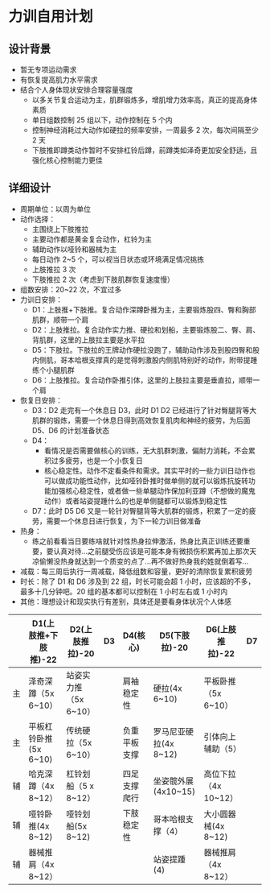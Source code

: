 # 力训自用计划

## 设计背景

- 暂无专项运动需求
- 有恢复提高肌力水平需求
- 结合个人身体现状安排合理容量强度
  - 以多关节复合运动为主，肌群锻炼多，增肌增力效率高，真正的提高身体素质
  - 单日组数控制 25 组以下，动作控制在 5 个内
  - 控制神经消耗过大动作如硬拉的频率安排，一周最多 2 次，每次间隔至少 2 天
  - 下肢推即蹲类动作暂时不安排杠铃后蹲，前蹲类如泽奇更加安全舒适，且强化核心控制能力更佳

## 详细设计

- 周期单位：以周为单位
- 动作选择：
  - 主围绕上下肢推拉
  - 主要动作都是黄金复合动作，杠铃为主
  - 辅助动作以哑铃和器械为主
  - 每日动作 2~5 个，可以视当日状态或环境满足情况挑拣
  - 上肢推拉 3 次
  - 下肢推拉 2 次（考虑到下肢肌群恢复速度慢）
- 组数安排：20~22 次，不宜过多
- 力训日安排：
  - D1：上肢推+下肢推。复合动作深蹲卧推为主，主要锻炼股四、臀和胸部肌群，顺带一个肩
  - D2：上肢推拉。复合动作实力推、硬拉和划船，主要锻炼股二、臀、肩、背肌群，这里的上肢拉主要是水平拉
  - D5：下肢拉。下肢拉的王牌动作硬拉没跑了，辅助动作涉及到股四臀和股内侧肌，哥本哈根支撑真的是觉得刺激股内侧肌特别好的动作，附带提踵练个小腿肌群
  - D6：上肢推拉。复合动作卧推引体，这里的上肢拉主要是垂直拉，顺带一个肩
- 恢复日安排：
  - D3：D2 走完有一个休息日 D3，此时 D1 D2 已经进行了针对臀腿背等大肌群的锻炼，需要一个休息日得到高效恢复肌肉和神经的疲劳，为后面 D5、D6 的计划准备状态
  - D4：
    - 看情况是否需要做核心的训练，无大肌群刺激，偏耐力消耗，不会累积过多疲劳，也是一个小恢复日
    - 核心稳定性。动作不定看条件和需求。其实平时的一些力训日动作也可以做成功能性动作，比如哑铃卧推时做单侧的就可以锻炼抗旋转功能加强核心稳定性，或者做一些单腿动作保加利亚蹲（不想做的魔鬼动作）或者站姿提踵什么的也是单侧腿都可以锻炼到稳定性
  - D7：此时 D5 D6 又是一轮针对臀腿背等大肌群的锻炼，积累了一定的疲劳，需要一个休息日进行恢复，为下一轮力训日做准备
- 热身：
  - 练之前看看当日要练啥就针对性热身拉伸激活，热身比真正训练还要重要，要认真对待...之前腿受伤应该是可能本身有微损伤积累再加上那次天凉偷懒没热身就达到一个质变的点了...再不做好热身我的姓就倒着写...
- 减载：每三周后执行一周减载，降低组数和容量，更好的清除恢复累积疲劳
- 时长：除了 D1 和 D6 涉及到 22 组，时长可能会超 1 小时，应该超的不多，最多十几分钟吧。20 组的基本都可以控制在 1 小时左右或 1 小时内
- 其他：理想设计和现实执行有差别，具体还是要看身体状况个人体感

|     | D1(上肢推+下肢推)-22  | D2(上肢推拉)-20       | D3  | D4(核心)     | D5(下肢拉)-20         | D6(上肢推拉)-22      | D7  |
| --- | --------------------- | --------------------- | --- | ------------ | --------------------- | -------------------- | --- |
| 主  | 泽奇深蹲（5x 6~10）   | 站姿实力推（5x 6~10） |     | 肩袖稳定性   | 硬拉(4x 6~10)         | 平板卧推（5x 6~10）  |     |
| 主  | 平板杠铃卧推(5x 6~10) | 传统硬拉（5x 6~10）   |     | 负重平板支撑 | 罗马尼亚硬拉(4x 8~12) | 引体向上辅助（5）    |     |
| 辅  | 哈克深蹲（4x 8~12）   | 杠铃划船（5 x 8~12）  |     | 四足支撑爬行 | 坐姿髋外展(4x10~15)   | 高位下拉（4x 10~12） |     |
| 辅  | 哑铃卧推(4x 8~12)     | 哑铃划船(5x 8~12)     |     | 下肢稳定性   | 哥本哈根支撑（4）     | 大小圆器械(4x 8~12)  |     |
| 辅  | 器械推肩（4x 8~12）   |                       |     |              | 站姿提踵(4)           | 器械推肩（4x 8~12）  |     |
